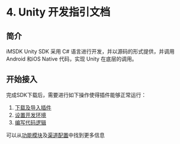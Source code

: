 # 4. Unity 开发指引文档

## 简介

iMSDK Unity SDK 采用 C# 语言进行开发，并以源码的形式提供，并调用 Android 和iOS Native 代码，实现 Unity 在底层的调用。

## 开始接入

完成SDK下载后，需要进行如下操作使得插件能够正常运行：

1. [下载及导入插件](download.md)
2. [设置开发环境](setupenv.md)
3. [编写代码逻辑](quickstart.md)

可以从[功能模块](Module/README.md)及[渠道配置](Channel/README.md)中找到更多信息


 

